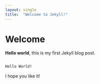 ```yaml
---
layout: single
title:  "Welcome to Jekyll!"
---
```


# Welcome

**Hello world**, this is my first Jekyll blog post.

``` markdown

Hello World!

```

I hope you like it!

